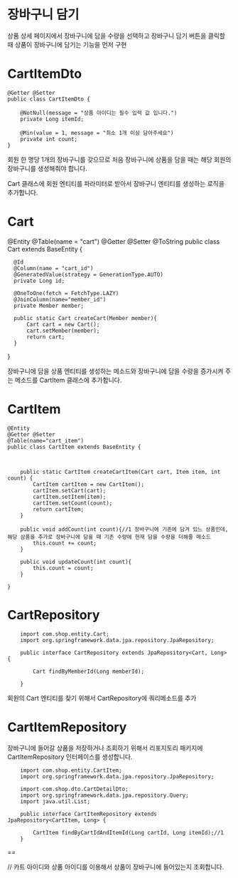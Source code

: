 장바구니 담기
====

상품 상세 페이지에서 장바구니에 담을 수량을 선택하고 장바구니 담기 버튼을 클릭할 때 상품이 장바구니에 담기는 기능을 먼저 구현

CartItemDto
===

    @Getter @Setter
    public class CartItemDto {

        @NotNull(message = "상품 아이디는 필수 입력 값 입니다.")
        private Long itemId;

        @Min(value = 1, message = "최소 1개 이상 담아주세요")
        private int count;
    }

회원 한 명당 1개의 장바구니를 갖으므로 처음 장바구니에 상품을 담을 때는 해당 회원의 장바구니를 생성해줘야 합니다.

Cart 클래스에 회원 엔티티를 파라미터로 받아서 장바구니 엔티티를 생성하는 로직을 추가합니다.

Cart
===

  @Entity
  @Table(name = "cart")
  @Getter @Setter
  @ToString
  public class Cart extends BaseEntity {

      @Id
      @Column(name = "cart_id")
      @GeneratedValue(strategy = GenerationType.AUTO)
      private Long id;

      @OneToOne(fetch = FetchType.LAZY)
      @JoinColumn(name="member_id")
      private Member member;

      public static Cart createCart(Member member){
          Cart cart = new Cart();
          cart.setMember(member);
          return cart;
      }

  }

장바구니에 담을 상품 엔티티를 생성하는 메소드와 장바구니에 담을 수량을 증가시켜 주는 메소드를 CartItem 클래스에 추가합니다.

CartItem
===

    @Entity
    @Getter @Setter
    @Table(name="cart_item")
    public class CartItem extends BaseEntity {



        public static CartItem createCartItem(Cart cart, Item item, int count) {
            CartItem cartItem = new CartItem();
            cartItem.setCart(cart);
            cartItem.setItem(item);
            cartItem.setCount(count);
            return cartItem;
        }

        public void addCount(int count){//1 장바구니에 기존에 담겨 있느 상품인데, 해당 삼품을 추가로 장바구니에 담을 때 기존 수량에 현재 담을 수량을 더해줄 메소드
            this.count += count;
        }

        public void updateCount(int count){
            this.count = count;
        }

    }

CartRepository
===

        import com.shop.entity.Cart;
        import org.springframework.data.jpa.repository.JpaRepository;

        public interface CartRepository extends JpaRepository<Cart, Long> {

            Cart findByMemberId(Long memberId);

        }

회원의 Cart 엔티티를 찾기 위해서 CartRepository에 쿼리메소드를 추가

CartItemRepository
===

장바구니에 들어갈 상품을 저장하거나 조회하기 위해서 리포지토리 패키지에 CartItemRepository 인터페이스를 생성합니다.

        import com.shop.entity.CartItem;
        import org.springframework.data.jpa.repository.JpaRepository;

        import com.shop.dto.CartDetailDto;
        import org.springframework.data.jpa.repository.Query;
        import java.util.List;

        public interface CartItemRepository extends JpaRepository<CartItem, Long> {

            CartItem findByCartIdAndItemId(Long cartId, Long itemId);//1
        }
  ==


  
// 카트 아이디와 상품 아이디를 이용해서 상품이 장바구니에 들어있는지 조회합니다.
